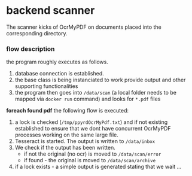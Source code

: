 # backend scanner

The scanner kicks of OcrMyPDF on documents placed into the corresponding directory.

### flow description

the program roughly executes as follows.

1. database connection is established.
1. the base class is being instanciated to work provide output and other supporting functionalities
1. the program then goes into ```/data/scan``` (a local folder needs to be mapped via ```docker run``` command) and looks for ```*.pdf``` files

**foreach found pdf** the following flow is executed:

1. a lock is checked (```/tmp/ppyrdOcrMyPdf.txt```) and if not existing established to ensure that we dont have concurrent OcrMyPDF processes working on the same large file.
1. Tesseract is started. The output is written to ```/data/inbox```
1. We check if the output has been written.
   * if not the original (no ocr) is moved to ```/data/scan/error```
   * if found - the original is moved to ```/data/scan/archive```
1. if a lock exists - a simple output is generated stating that we wait ...
